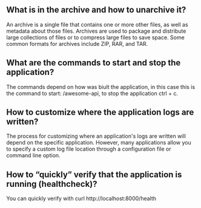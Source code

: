 ## What is in the archive and how to unarchive it?
An archive is a single file that contains one or more other files, as well as metadata about those files. Archives are used to package and distribute large collections of files or to compress large files to save space. Some common formats for archives include ZIP, RAR, and TAR.

## What are the commands to start and stop the application?
The commands depend on how was biult the application, in this case this is the command to start: /awesome-api, to stop the application ctrl + c.

## How to customize where the application logs are written?
The process for customizing where an application's logs are written will depend on the specific application. However, many applications allow you to specify a custom log file location through a configuration file or command line option.

## How to “quickly” verify that the application is running (healthcheck)?
You can quickly verify with curl http://localhost:8000/health